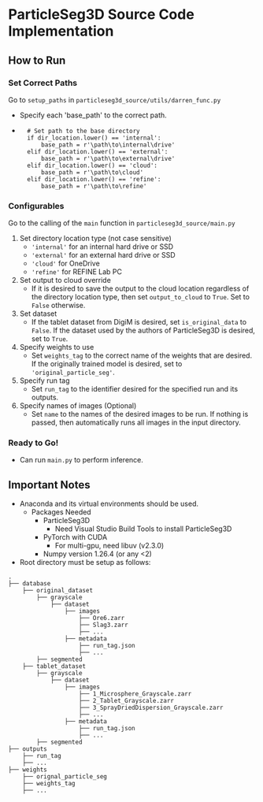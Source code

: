 # ParticleSeg3D Source Code Implementation

## How to Run
### Set Correct Paths
Go to `setup_paths` in `particleseg3d_source/utils/darren_func.py`
- Specify each 'base_path' to the correct path.
- ```
    # Set path to the base directory
    if dir_location.lower() == 'internal':
        base_path = r'\path\to\internal\drive'
    elif dir_location.lower() == 'external':
        base_path = r'\path\to\external\drive'
    elif dir_location.lower() == 'cloud':
        base_path = r'\path\to\cloud'
    elif dir_location.lower() == 'refine':
        base_path = r'\path\to\refine'

### Configurables
Go to the calling of the `main` function in `particleseg3d_source/main.py`
1. Set directory location type (not case sensitive)
    - `'internal'` for an internal hard drive or SSD
    - `'external'` for an external hard drive or SSD
    - `'cloud'` for OneDrive
    - `'refine'` for REFINE Lab PC
2. Set output to cloud override
    - If it is desired to save the output to the cloud location regardless of the directory location type, then set `output_to_cloud` to `True`. Set to `False` otherwise.
3. Set dataset
    - If the tablet dataset from DigiM is desired, set `is_original_data` to `False`. If the dataset used by the authors of ParticleSeg3D is desired, set to `True`.
4. Specify weights to use
    - Set `weights_tag` to the correct name of the weights that are desired. If the originally trained model is desired, set to `'original_particle_seg'`.
5. Specify run tag
    - Set `run_tag` to the identifier desired for the specified run and its outputs.
6. Specify names of images (Optional)
    - Set `name` to the names of the desired images to be run. If nothing is passed, then automatically runs all images in the input directory.

### Ready to Go!
- Can run `main.py` to perform inference.

## Important Notes
- Anaconda and its virtual environments should be used.
    - Packages Needed
        - ParticleSeg3D
            - Need Visual Studio Build Tools to install ParticleSeg3D
        - PyTorch with CUDA
            - For multi-gpu, need libuv (v2.3.0) 
        - Numpy version 1.26.4 (or any <2)
- Root directory must be setup as follows:
```
.
├── database
    ├── original_dataset
        ├── grayscale
            ├── dataset
                ├── images
                    ├── Ore6.zarr
                    ├── Slag3.zarr
                    ├── ...
                ├── metadata
                    ├── run_tag.json
                    ├── ...
        ├── segmented
    ├── tablet_dataset
        ├── grayscale
            ├── dataset
                ├── images
                    ├── 1_Microsphere_Grayscale.zarr
                    ├── 2_Tablet_Grayscale.zarr
                    ├── 3_SprayDriedDispersion_Grayscale.zarr
                    ├── ...
                ├── metadata
                    ├── run_tag.json
                    ├── ...
        ├── segmented
├── outputs
    ├── run_tag
    ├── ...
├── weights
    ├── orignal_particle_seg
    ├── weights_tag
    ├── ...
